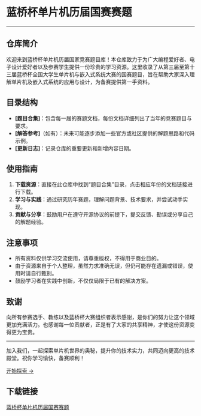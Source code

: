 # 蓝桥杯单片机历届国赛赛题

---

## 仓库简介

欢迎来到蓝桥杯单片机历届国家竞赛题目库！本仓库致力于为广大编程爱好者、电子设计爱好者以及参赛学生提供一份珍贵的学习资源。这里收录了从第三届至第十三届蓝桥杯全国大学生单片机与嵌入式系统大赛的国赛题目，旨在帮助大家深入理解单片机及嵌入式系统的应用与设计，为备赛提供第一手资料。

## 目录结构

- **[题目合集]**：包含每一届的赛题文档，每份文档详细列出了当年的竞赛题目与要求。
- **[解答参考]**（如有）：未来可能逐步添加一些官方或社区提供的解题思路和代码示例。
- **[更新日志]**：记录仓库的重要更新和新增内容日期。

## 使用指南

1. **下载资源**：直接在此仓库中找到“题目合集”目录，点击相应年份的文档链接进行下载。
2. **学习与实践**：通过研究历年赛题，理解问题背景、技术要求，并尝试动手实现。
3. **贡献与分享**：鼓励用户在遵守开源协议的前提下，提交反馈、勘误或分享自己的解题经验。

## 注意事项

- 所有资料仅供学习交流使用，请尊重版权，不得用于商业目的。
- 由于资源来自于个人整理，虽然力求准确无误，但仍可能存在遗漏或错误，使用时请自行甄别。
- 鼓励学习者在实践中创新，不仅仅局限于已有的解决方案。

## 致谢

向所有参赛选手、教练以及蓝桥杯大赛组织者表示感谢，是你们的努力让这个领域更加充满活力。也感谢每一位贡献者，正是有了大家的共享精神，才使这份资源变得更为宝贵。

---

加入我们，一起探索单片机世界的奥秘，提升你的技术实力，共同迈向更高的技术殿堂。祝你学习愉快，备赛顺利！

[开始探索 →](./题目合集)

## 下载链接

[蓝桥杯单片机历届国赛赛题](https://pan.quark.cn/s/6f8b7ca8df5a)